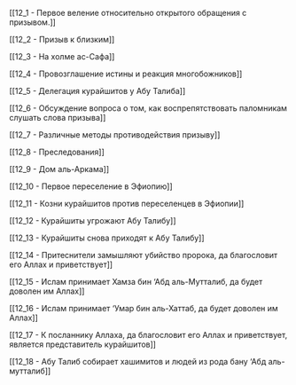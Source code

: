 

[[12_1 - Первое веление относительно открытого обращения с призывом.]]

[[12_2 - Призыв к близким]]

[[12_3 - На холме ас-Сафа]]

[[12_4 - Провозглашение истины и реакция многобожников]]

[[12_5 - Делегация курайшитов у Абу Талиба]]

[[12_6 - Обсуждение вопроса о том, как воспрепятствовать паломникам слушать слова призыва]]

[[12_7 - Различные методы противодействия призыву]]

[[12_8 - Преследования]]

[[12_9 - Дом аль-Аркама]]

[[12_10 - Первое переселение в Эфиопию]]

[[12_11 - Козни курайшитов против переселенцев в Эфиопии]]

[[12_12 - Курайшиты угрожают Абу Талибу]]

[[12_13 - Курайшиты снова приходят к Абу Талибу]]

[[12_14 - Притеснители замышляют убийство пророка, да благословит его Аллах и приветствует]]

[[12_15 - Ислам принимает Хамза бин ‘Абд аль-Мутталиб, да будет доволен им Аллах]]

[[12_16 - Ислам принимает ‘Умар бин аль-Хаттаб, да будет доволен им Аллах]]

[[12_17 - К посланнику Аллаха, да благословит его Аллах и приветствует, является представитель курайшитов]]

[[12_18 - Абу Талиб собирает хашимитов и людей из рода бану ‘Абд аль-мутталиб]]

